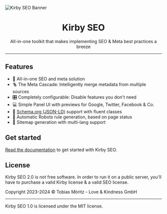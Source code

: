 ![Kirby SEO Banner](/.github/new-banner.png)

<h1 align="center">Kirby SEO</h1>
<p align="center">All-in-one toolkit that makes implementing SEO & Meta best practices a breeze</p>

---

## Features

- 🔎 All-in-one SEO and meta solution
- 🪜 The Meta Cascade: Intelligently merge metadata from multiple sources
- 🎛 Completely configurable: Disable features you don't need
- 💻 Simple Panel UI with previews for Google, Twitter, Facebook & Co.
- 📮 [Schema.org (JSON-LD)](https://schema.org/) support with fluent classes
- 🤖 Automatic Robots rule generation, based on page status
- 📝 Sitemap generation with multi-lang support

## Get started

[Read the documentation](https://plugins.andkindness.com/seo/docs/get-started/feature-overview) to get started with Kirby SEO.

## License

Kirby SEO 2.0 is not free software. In order to run it on a public server, you'll have to purchase a valid Kirby license & a valid SEO license.

Copyright 2023-2024 © Tobias Möritz - Love & Kindness GmbH

---

Kirby SEO 1.0 is licensed under the MIT license.
